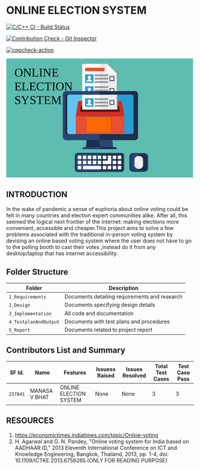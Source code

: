 # ONLINE ELECTION SYSTEM

[![C/C++ CI - Build Status](https://github.com/257841/Miniproject/actions/workflows/cbuild.yml/badge.svg)](https://github.com/257841/Miniproject/actions/workflows/cbuild.yml)

[![Contribution Check - Git Inspector](https://github.com/257841/Miniproject/actions/workflows/gitinspector.yml/badge.svg)](https://github.com/257841/Miniproject/actions/workflows/gitinspector.yml)

[![cppcheck-action](https://github.com/257841/Miniproject/actions/workflows/cppcheck.yml/badge.svg)](https://github.com/257841/Miniproject/actions/workflows/cppcheck.yml)



![](https://github.com/257841/Miniproject/blob/main/1_Requirements/poster.png)

## INTRODUCTION
 In the wake of pandemic  a sense of euphoria about online voting could be felt in many countries and election expert communities alike. After all, this seemed the logical next frontier of the internet: making elections more convenient, accessible and cheaper.This project aims to solve a few problems associated with the  traditional in-person voting system by devising an online based voting system where the user does not have to go to the polling booth to cast their votes ,instead do it from any desktop/laptop that has internet accessibility.

## Folder Structure
|Folder               | Description
|---------------------|------------------------------------------
|`1_Requirements`     | Documents detailing requirements and research
|`2_Design`           | Documents specifying design details
|`3_Implementation`   | All code and documentation
|`4_TestplanAndOutput`| Documents with test plans and procedures
|`5_Report`           | Documents related to project report


## Contributors List and Summary

SF Id. |  Name   |    Features    | Issuess Raised |Issues Resolved|Total Test Cases|Test Case Pass
-------|------------|----------------|----------------|---------------|-------------|--------------
`257841` | MANASA V BHAT  | ONLINE ELECTION SYSTEM    | None     | None  | 3  | 3 |    

## RESOURCES
1. https://economictimes.indiatimes.com/topic/Online-voting
2. H. Agarwal and G. N. Pandey, "Online voting system for India based on AADHAAR ID," 2013 Eleventh International Conference on ICT and Knowledge Engineering, Bangkok, Thailand, 2013, pp. 1-4, doi: 10.1109/ICTKE.2013.6756265.(ONLY FOR READING PURPOSE)


